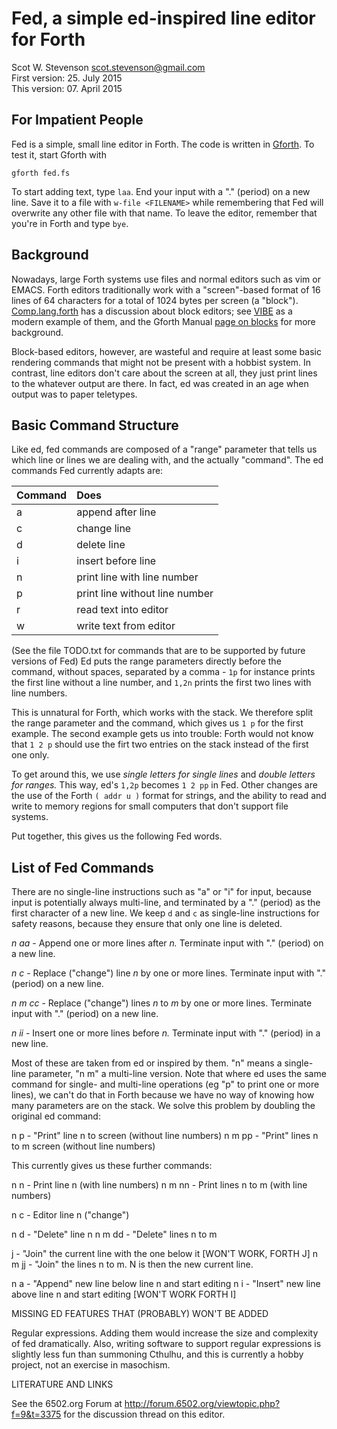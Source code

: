 # Fed, a simple ed-inspired line editor for Forth

Scot W. Stevenson <scot.stevenson@gmail.com>  
First version: 25. July 2015  
This version: 07. April 2015  

## For Impatient People

Fed is a simple, small line editor in Forth. The code is written in
[Gforth](https://www.gnu.org/software/gforth/). To test it, start Gforth with
```
gforth fed.fs
```
To start adding text, type ```laa```. End your input with a "." (period) on a
new line. Save it to a file with ```w-file <FILENAME>``` while remembering that
Fed will overwrite any other file with that name. To leave the editor, remember
that you're in Forth and type ```bye```.


## Background 

Nowadays, large Forth systems use files and normal editors such as vim or EMACS.
Forth editors traditionally work with a "screen"-based format of 16 lines of 64
characters for a total of 1024 bytes per screen (a "block").
[Comp.lang.forth](https://groups.google.com/forum/#!topic/comp.lang.forth/f1S_EotSc7g)
has a discussion about block editors; see
[VIBE](http://kestrelcomputer.github.io/kestrel/2016/03/29/vibe-2.2) as a modern
example of them, and the Gforth Manual [page on
blocks](https://www.complang.tuwien.ac.at/forth/gforth/Docs-html/Blocks.html)
for more background.

Block-based editors, however, are wasteful and require at least some basic
rendering commands that might not be present with a hobbist system. In contrast,
line editors don't care about the screen at all, they just print lines to the
whatever output are there. In fact, ed was created in an age when output was to
paper teletypes. 


## Basic Command Structure

Like ed, fed commands are composed of a "range" parameter that tells us which
line or lines we are dealing with, and the actually "command". The ed commands
Fed currently adapts are:

| Command | Does |
| --- | :--- |
| a | append after line |
| c | change line |
| d | delete line |
| i | insert before line |
| n | print line with line number |
| p | print line without line number |
| r | read text into editor |
| w | write text from editor |

(See the file TODO.txt for commands that are to be supported by future versions
of Fed) Ed puts the range parameters directly before the command, without
spaces, separated by a comma - ```1p``` for instance prints the first 
line without a line number, and ```1,2n``` prints the first two lines with line
numbers. 

This is unnatural for Forth, which works with the stack. We therefore split the
range parameter and the command, which gives us ```1 p``` for the first example.
The second example gets us into trouble: Forth would not know that ```1 2 p```
should use the firt two entries on the stack instead of the first one only.

To get around this, we use *single letters for single lines* and *double letters
for ranges.* This way, ed's ```1,2p``` becomes ```1 2 pp``` in Fed.  Other
changes are the use of the Forth ```( addr u )``` format for strings, and the
ability to read and write to memory regions for small computers that don't
support file systems. 

Put together, this gives us the following Fed words.


## List of Fed Commands

There are no single-line instructions such as "a" or "i" for input, because
input is potentially always multi-line, and terminated by a "." (period) as the
first character of a new line. We keep ```d``` and ```c``` as single-line
instructions for safety reasons, because they ensure that only one line is
deleted. 

_n_ *aa* - Append one or more lines after _n._ Terminate input with "." (period)
on a new line.

_n_ *c* - Replace ("change") line _n_ by one or more lines. Terminate input with
"." (period) on a new line.

_n m_ *cc* - Replace ("change") lines _n_ to _m_ by one or more lines. Terminate
input with "." (period) on a new line.

_n_ *ii* - Insert one or more lines before _n._ Terminate input with "."
(period) in a new line.



Most of these are taken from ed or inspired by them. "n" means a single-line parameter, "n m" a multi-line version. Note that where ed uses the same command for single- and multi-line operations (eg "p" to print one or more lines), we can't do that in Forth because we have no way of knowing how many parameters are on the stack. We solve this problem by doubling the original ed command: 

n p                - "Print" line n to screen (without line numbers)
n m pp                - "Print" lines n to m screen (without line numbers)

This currently gives us these further commands:


n n                - Print line n (with line numbers)
n m nn                - Print lines n to m (with line numbers)


n c                - Editor line n ("change")


n d                - "Delete" line n
n m dd                - "Delete" lines n to m 


j                - "Join" the current line with the one below it [WON'T WORK, FORTH J]
n m jj                - "Join" the lines n to m. N is then the new current line.


n a                - "Append" new line below line n and start editing
n i                 - "Insert" new line above line n and start editing [WON'T WORK FORTH I]



MISSING ED FEATURES THAT (PROBABLY) WON'T BE ADDED

Regular expressions. Adding them would increase the size and complexity of fed
dramatically. Also, writing software to support regular expressions is slightly
less fun than summoning Cthulhu, and this is currently a hobby project, not an
exercise in masochism.


LITERATURE AND LINKS 

See the 6502.org Forum at http://forum.6502.org/viewtopic.php?f=9&t=3375 for the
discussion thread on this editor.
